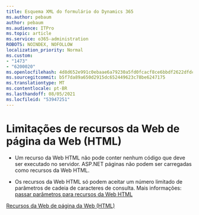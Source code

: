 ```yaml
---
title: Esquema XML do formulário do Dynamics 365
ms.author: pebaum
author: pebaum
ms.audience: ITPro
ms.topic: article
ms.service: o365-administration
ROBOTS: NOINDEX, NOFOLLOW
localization_priority: Normal
ms.custom:
- "1473"
- "6200020"
ms.openlocfilehash: 4d8d652e991c0ebaae6a79230a5fd0fcacf8ce6bbdf2622dfdcc448cc7e2353c
ms.sourcegitcommit: b5f7da89a650d2915dc652449623c78be6247175
ms.translationtype: MT
ms.contentlocale: pt-BR
ms.lasthandoff: 08/05/2021
ms.locfileid: "53947251"
---
```

# <a name="webpage-html-web-resources-limitations"></a>Limitações de recursos da Web de página da Web (HTML)

* Um recurso da Web HTML não pode conter nenhum código que deve ser executado no servidor. ASP.NET páginas não podem ser carregadas como recursos da Web HTML.

* Os recursos da Web HTML só podem aceitar um número limitado de parâmetros de cadeia de caracteres de consulta. Mais informações: [passar parâmetros para recursos da Web HTML](https://docs.microsoft.com/dynamics365/customer-engagement/developer/webpage-html-web-resources#BKMK_PassingParametersToWebResources)

[Recursos da Web de página da Web (HTML)](https://docs.microsoft.com/dynamics365/customer-engagement/developer/webpage-html-web-resources)
